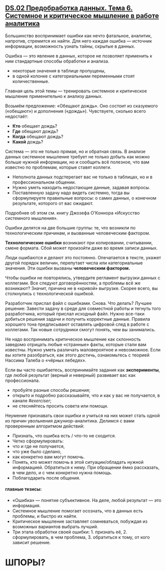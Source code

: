 ## [DS.02 Предобработка данных. Тема 6. Системное и критическое мышление в работе аналитика](https://practicum.yandex.ru/trainer/data-scientist/lesson/efc664a7-339c-405b-8dd7-61fa00824c6d/)

Большинство воспринимает ошибки как нечто фатальное, аналитик, напротив, стремится их найти. Для него каждая ошибка — источник информации, возможность узнать тайны, скрытые в данных.

Ошибка — это явление в данных, которое не позволяет применить к ним стандартные способы обработки и анализа.

* некоторые значения в таблице пропущены,
* в одной колонке с категориальными переменными стоят количественные.

Главная цель этой темы — тренировать системное и критическое мышление применительно к анализу данных.

Возьмём предложение: «Обещают дождь». Оно состоит из сказуемого («обещают») и дополнения («дождь»). Чувствуете, сколько всего недостаёт:

* **Кто** обещает дождь?
* **Где** обещают дождь?
* **Когда** обещают дождь?
* **Какой** дождь?

Система — это не только прямая, но и обратная связь. В анализе данных системное мышление требует не только добыть как можно больше нужной информации, но и сообщить всё полезное, что вам известно по проблемам, которые ставят коллеги.

* Неполнота данных подстерегает вас не только в таблицах, но и в профессиональном общении.
* Нужно уметь находить недостающие данные, задавая вопросы.
* Поставленную задачу надо видеть системно, тогда вы сформулируете правильные вопросы: о самих данных, о конечном результате, которого от вас ожидают.

Подробнее об этом см. книгу Джозефа О'Коннора «Искусство системного мышления».

Ошибки делятся на две большие группы: те, что возникли по технологическим причинам, и вызванные человеческим фактором.

**Технологические ошибки** возникают при копировании, считывании, смене формата. Сбой может произойти даже во время записи данных.

Люди ошибаются и делают это постоянно. Опечатается в тексте, укажет другой порядок величин, перепутает числа или категориальные значения. Эти ошибки вызваны **человеческим фактором.**

Чтобы ошибки не повторялись, утвердите регламент выгрузки данных с коллегами. Все следуют договорённостям, а проблемы всё же возникают? Значит, причина не в «кривой» выгрузке. Скорее всего, вы столкнулись с технологической ошибкой.

Разработчик прислал файл с ошибками. Снова. Что делать? Лучшее решение: Завести задачу в среде для совместной работы и тегнуть того разработчика, который прислал исходный файл. Нужно все-таки добиться решения задачи и получить корректные данные. Правила хорошего тона предписывают оставлять цифровой след в работе с коллегами. Так новые сотрудники смогут понять, чем вы занимались.

Не надо воспринимать критическое мышление как склонность заведомо отрицать любые «странные» факты, которые стали вам известны. Нужно уметь различать маловероятное и невозможное. Если вы хотите разобраться, как этого достичь, ознакомьтесь с теорией Нассима Талеба о «чёрных лебедях».

Если вы часто ошибаетесь, воспринимайте задания как **эксперименты**, где любой результат (верный и неверный) развивает вас как профессионала.

* пробуйте разные способы решения;
* открыто и подробно рассказывайте, что и как у вас не получается, в канале _#exerciser_;
* не стесняйтесь просить совета или помощи.

Неумение признавать свои ошибки и учиться на них может стать одной из причин увольнения джуниор-аналитика. Делимся с вами проверенным алгоритмом действий:

* Признать, что ошибка есть / что-то не сходится.
* Четко сформулировать:
* что и где не получается,
* что уже было сделано,
* как конкретно вам могут помочь.
* Понять, кто может помочь в этой ситуации/обладать нужной информацией. Обратиться к нему. При обращении ёмко рассказать, в чем дело, и с чем конкретно нужна помощь.
* Поблагодарить после общения.

#### главные тезисы:

* «Ошибка» — понятие субъективное. На деле, любой результат — это информация.
* Системное мышление помогает осознать, что в данных есть проблемы, и быстро их найти.
* Критическое мышление заставляет сомневаться, побуждая из возможных вариантов выбрать лучший.
* Три этапа обработки своей ошибки: 1\. признать её, 2. сформулировать, в чем проблема, 3. обратиться к тому, от кого зависит решение.

# ШПОРЫ?